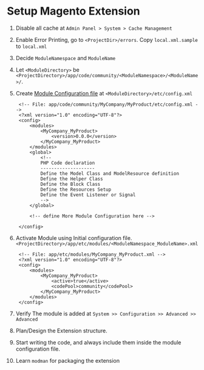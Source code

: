 # Setup Magento Extension

1. Disable all cache at `Admin Panel > System > Cache Management`

2. Enable Error Printing, go to `<ProjectDir>/errors`.
   Copy `local.xml.sample` to `local.xml`

3. Decide `ModuleNamespace` and `ModuleName`

4. Let `<ModuleDirectory>` be
   `<ProjectDirectory>/app/code/community/<ModuleNamespace>/<ModuleName>/`.

5. Create [Module Configuration file][1] at  `<ModuleDirectory>/etc/config.xml`


        <!-- File: app/code/community/MyCompany/MyProduct/etc/config.xml -->
        <?xml version="1.0" encoding="UTF-8"?>
        <config>
            <modules>
                <MyCompany_MyProduct>
                    <version>0.0.0</version>
                </MyCompany_MyProduct>
            </modules>
            <global>
                <!-- 
                PHP Code declaration
                --------------------
                Define the Model Class and ModelResource definition
                Define the Helper Class
                Define the Block Class
                Define the Resources Setup
                Define the Event Listener or Signal
                -->
            </global>

            <!-- define More Module Configuration here -->

        </config>


6. Activate Module using Initial configuration file.
   `<ProjectDirectory>/app/etc/modules/<ModuleNamespace_ModuleName>.xml`


        <!-- File: app/etc/modules/MyCompany_MyProduct.xml -->
        <?xml version="1.0" encoding="UTF-8"?>
        <config>
            <modules>
                <MyCompany_MyProduct>
                    <active>true</active>
                    <codePool>community</codePool>
                </MyCompany_MyProduct>
            </modules>
        </config>


7. Verify The module is added at `System >> Configuration >> Advanced >> Advanced`

8. Plan/Design the Extension structure.

9. Start writing the code, and always include them 
   inside the module configuration file.

1. Learn `modman` for packaging the extension

[1]: http://www.magentocommerce.com/wiki/5_-_modules_and_development/reference/module_config.xml
